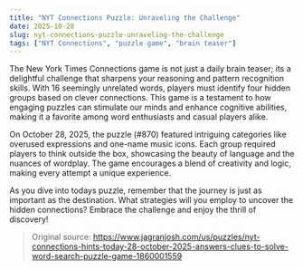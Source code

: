 ```yaml
---
title: "NYT Connections Puzzle: Unraveling the Challenge"
date: 2025-10-28
slug: nyt-connections-puzzle-unraveling-the-challenge
tags: ["NYT Connections", "puzzle game", "brain teaser"]
---
```


The New York Times Connections game is not just a daily brain teaser; its a delightful challenge that sharpens your reasoning and pattern recognition skills. With 16 seemingly unrelated words, players must identify four hidden groups based on clever connections. This game is a testament to how engaging puzzles can stimulate our minds and enhance cognitive abilities, making it a favorite among word enthusiasts and casual players alike.

On October 28, 2025, the puzzle (#870) featured intriguing categories like overused expressions and one-name music icons. Each group required players to think outside the box, showcasing the beauty of language and the nuances of wordplay. The game encourages a blend of creativity and logic, making every attempt a unique experience.

As you dive into todays puzzle, remember that the journey is just as important as the destination. What strategies will you employ to uncover the hidden connections? Embrace the challenge and enjoy the thrill of discovery!

> Original source: https://www.jagranjosh.com/us/puzzles/nyt-connections-hints-today-28-october-2025-answers-clues-to-solve-word-search-puzzle-game-1860001559